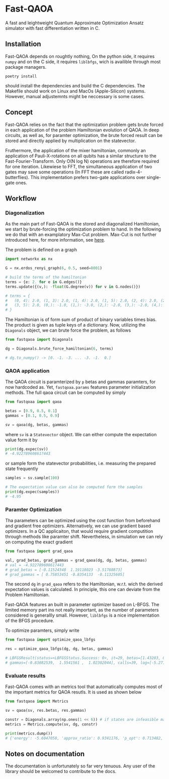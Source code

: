 # Fast-QAOA

A fast and leightweight Quantum Approximate Optimization Ansatz simulator with fast
differentiation written in C.

## Installation

Fast-QAOA depends on roughtly nothing, On the python side, it requires `numpy` and on the
C side, it requires `liblbfgs`, wich is availible through most package managers.

```
poetry install
```
should install the dependencies and build the C dependencies. The Makefile should work
on Linux and MacOs (Apple-Silicon) systems. However, manual adjustemnts might be
neccessary is some cases.


## Concept

Fast-QAOA relies on the fact that the optimization problem gets brute forced in each
application of the problem Hamiltonian evolution of QAOA. In deep circuits, as well as,
for paramter optimization, the brute forced result can be stored and directly applied by
multiplication on the statevector.

Fruthermore, the application of the mixer hamiltonian, commonly an application of
Pauli-X-rotations on all qubits has a similar structure to the Fast-Fourier-Transform.
Only O(N log N) operations are therefore required for one iteration. Likewiese to FFT,
the simultaneous application of two gates may save some operations (In FFT these are
called radix-4-butterflies). This implementation prefers two-gate applications over
single-gate ones.

## Workflow

### Diagonalization

As the main part of Fast-QAOA is the stored and diagonalized Hamiltonian, we start by
brute-forcing the optimization problem to hand. In the following we do that with an
examplatory Max-Cut problem. Max-Cut is not further introduced here, for more
information, see [here](https://en.wikipedia.org/max_cut).

The problem is defined on a graph
```python
import networkx as nx

G = nx.erdos_renyi_graph(6, 0.5, seed=8001)

# build the terms of the hamiltonian
terms = {e: 2. for e in G.edges()}
terms.update({(v,): -float(G.degree(v)) for v in G.nodes()})

# terms = {
#   (0, 4): 2.0, (1, 3): 2.0, (1, 4): 2.0, (1, 5): 2.0, (2, 4): 2.0, (2, 5): 2.0,
#   (3, 5): 2.0, (0,): -1.0, (1,): -3.0, (2,): -2.0, (3,): -2.0, (4,): -3.0, (5,): -1.0
# }
```

The Hamiltonian is of form sum of product of binary variables times bias. The product is
given as tuple keys of a dictionary. Now, utilizing the `Diagonals` object, we can brute
force the problem, as follows

```python
from fastqaoa import Diagonals

dg = Diagonals.brute_force_hamiltonian(6, terms)

# dg.to_numpy() -> [0. -1. -3. ... -3. -1.  0.]
```

### QAOA application

The QAOA circuit is paramterized by `p` betas and gammas paramters, for now hardcoded
as. Yet, `fastqoaa.params` features parameter initialization methods. The full qaoa
circuit can be computed by simply
```python
from fastqoaa import qaoa

betas = [0.9, 0.5, 0.1]
gammas = [0.1, 0.5, 0.9]

sv = qaoa(dg, betas, gammas)
```
where `sv` is a `Statevector` object. We can either compute the expectation value form
it by
```python
print(dg.expec(sv))
# -4.922789608617443
```
or sample form the statevector probabilities, i.e. measuring the prepared state
frequently
```python
samples = sv.sample(100)

# The expectation value can also be computed form the samples
print(dg.expec(samples))
# -4.95
```

### Paramter Optimization

Tha parameters can be optimized using the cost function from beforehand and
gradient free optimizers. Alternatively, we can use gradient based optimizers. In a QC
applicaiton, that would require gradient computition through methods like paramter
shift. Nevertheless, in simulation we can rely on computing the exact gradient
```python
from fastqaoa import grad_qaoa

val, grad_betas, grad_gammas = grad_qaoa(dg, dg, betas, gammas)
# val = -4.922789608617443
# grad_betas = [-0.11524348  1.19118023 -3.51788873]
# grad_gammas = [ 0.75853451 -0.8354133  -0.11325605]
```
The second `dg` in `grad_qaoa` refers to the Hamiltonian, w.r.t. wich the derived
expectation values is calculated. In principle, this one can deviate from the Problem
Hamiltonian.

Fast-QAOA features an built in parameter optimizer based on L-BFGS. The limited memory
part ins not really important, as the number of parameters considered is generallly
small. However, `liblbfgs` is a nice implementation of the BFGS procedure.

To optimize paramters, simply write
```python
from fastqaoa import optimize_qaoa_lbfgs

res = optimize_qaoa_lbfgs(dg, dg, betas, gammas)

# LBFGSResult(status=<LBFGSStatus.Success: 0>, it=29, betas=[1.43203, 0.43962492, 0.2790024],
# gammas=[-0.83682539,  1.5541561 ,  1.02302044], calls=39, log=[-5.27183532, -5.3352494 , ..., -5.60470587])
```

### Evaluate results

Fast-QAOA comes with an metrics tool that automatically computes most of the important
metrics for QAOA resutls. It is used as shown below

```python
from fastqaoa import Metrics

sv = qaoa(sv, res.betas, res.gammas)

constr = Diagonals.array(np.ones(1 << 6)) # if states are infeasible mark with 0 inestead of 1
metrics = Metrics.compute(sv, dg, constr)

print(metrics.dump())
# {'energy': -5.6047058, 'approx_ratio': 0.9341176, 'p_opt': 0.713482, ...}
```

## Notes on documentation

The documentation is unfortunately so far very tenuous. Any user of the library should
be welcomed to contribute to the docs.
